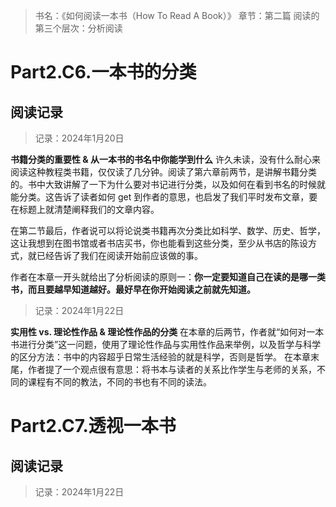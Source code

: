 
> 书名：《如何阅读一本书（How To Read A Book）》
> 章节：第二篇 阅读的第三个层次：分析阅读

# Part2.C6.一本书的分类
## 阅读记录
> 记录：2024年1月20日

**书籍分类的重要性 & 从一本书的书名中你能学到什么**
许久未读，没有什么耐心来阅读这种教程类书籍，仅仅读了几分钟。阅读了第六章前两节，是讲解书籍分类的。书中大致讲解了一下为什么要对书记进行分类，以及如何在看到书名的时候就能分类。这告诉了读者如何 get 到作者的意思，也启发了我们平时发布文章，要在标题上就清楚阐释我们的文章内容。

在第二节最后，作者说可以将论说类书籍再次分类比如科学、数学、历史、哲学，这让我想到在图书馆或者书店买书，你也能看到这些分类，至少从书店的陈设方式，就已经告诉了我们在阅读开始前应该做的事。

作者在本章一开头就给出了分析阅读的原则一：**你一定要知道自己在读的是哪一类书，而且要越早知道越好。最好早在你开始阅读之前就先知道。**

> 记录：2024年1月22日

**实用性 vs. 理论性作品 & 理论性作品的分类**
在本章的后两节，作者就“如何对一本书进行分类”这一问题，使用了理论性作品与实用性作品来举例，以及哲学与科学的区分方法：书中的内容超乎日常生活经验的就是科学，否则是哲学。
在本章末尾，作者提了一个观点很有意思：将书本与读者的关系比作学生与老师的关系，不同的课程有不同的教法，不同的书也有不同的读法。

# Part2.C7.透视一本书
## 阅读记录
> 记录：2024年1月22日

